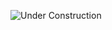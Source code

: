 ![Under Construction ](https://github.com/user-attachments/assets/c0a8b4dd-29ca-4172-a4e5-ee151d309bab)
